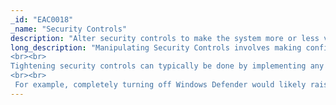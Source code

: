 ```yaml
---
_id: "EAC0018"
_name: "Security Controls"
description: "Alter security controls to make the system more or less vulnerable to attack."
long_description: "Manipulating Security Controls involves making configuration changes to a system's security settings including modifying Group Policies, disabling/enabling autorun for removable media, tightening or relaxing system firewalls, etc. Such security controls can be tightened to dissuade or prevent adversary activity. Conversely, security controls can be weakened or left overly permissive to encourage or enable adversary activity. 
<br><br>
Tightening security controls can typically be done by implementing any of the mitigations described in MITRE ATT&CK. See https://attack.mitre.org/mitigations/enterprise/ for a full list of mitigation strategies. While loosening security controls may seem obvious (i.e., simply don't employ a given mitigation strategy), there is an additional level of nuance that must be considered. Some security controls are considered so routine that its absence may be suspicious.
<br><br>
 For example, completely turning off Windows Defender would likely raise the adversary's suspicion. However, it is possible to turn off Windows Defender in certain shared drives to encourage adversary activity in predetermined locations. Therefore, it will likely be far less suspicious to turn off Windows Defender in a single directory or share. When assessing the likelihood that removing a given security control is overly suspicious, it is important to consider how prevalent that security control is, the target adversary's sophistication, and the deception story."
---
```

